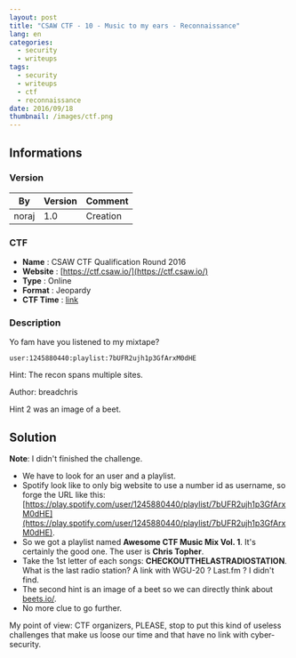 ```yaml
---
layout: post
title: "CSAW CTF - 10 - Music to my ears - Reconnaissance"
lang: en
categories:
  - security
  - writeups
tags:
  - security
  - writeups
  - ctf
  - reconnaissance
date: 2016/09/18
thumbnail: /images/ctf.png
---
```

## Informations

### Version

| By    | Version | Comment
| ---   | ---     | ---
| noraj | 1.0     | Creation

### CTF

- **Name** : CSAW CTF Qualification Round 2016
- **Website** : [https://ctf.csaw.io/](https://ctf.csaw.io/)
- **Type** : Online
- **Format** : Jeopardy
- **CTF Time** : [link](https://ctftime.org/event/347)

### Description

Yo fam have you listened to my mixtape?

`user:1245880440:playlist:7bUFR2ujh1p3GfArxM0dHE`

Hint: The recon spans multiple sites.

Author: breadchris

Hint 2 was an image of a beet.

## Solution

**Note**: I didn't finished the challenge.

+ We have to look for an user and a playlist.
+ Spotify look like to only big website to use a number id as username, so forge the URL like this:  [https://play.spotify.com/user/1245880440/playlist/7bUFR2ujh1p3GfArxM0dHE](https://play.spotify.com/user/1245880440/playlist/7bUFR2ujh1p3GfArxM0dHE).
+ So we got a playlist named **Awesome CTF Music Mix Vol. 1**. It's certainly the good one. The user is **Chris Topher**.
+ Take the 1st letter of each songs: **CHECKOUTTHELASTRADIOSTATION**. What is the last radio station? A link with WGU-20 ? Last.fm ? I didn't find.
+ The second hint is an image of a beet so we can directly think about [beets.io/](http://beets.io/).
+ No more clue  to go further.

My point of view: CTF organizers, PLEASE, stop to put this kind of useless challenges that make us loose our time and that have no link with cyber-security.

